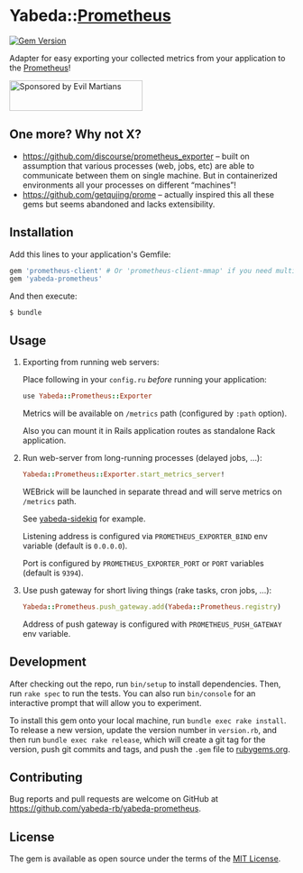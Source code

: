 # Yabeda::[Prometheus]

[![Gem Version](https://badge.fury.io/rb/yabeda-prometheus.svg)](https://rubygems.org/gems/yabeda-prometheus)

Adapter for easy exporting your collected metrics from your application to the [Prometheus]!

<a href="https://evilmartians.com/?utm_source=yabeda-prometheus&utm_campaign=project_page">
<img src="https://evilmartians.com/badges/sponsored-by-evil-martians.svg" alt="Sponsored by Evil Martians" width="236" height="54">
</a>


## One more? Why not X?

 - https://github.com/discourse/prometheus_exporter – built on assumption that various processes (web, jobs, etc) are able to communicate between them on single machine. But in containerized environments all your processes on different “machines”!
 - https://github.com/getqujing/prome – actually inspired this all these gems but seems abandoned and lacks extensibility.

## Installation

Add this lines to your application's Gemfile:

```ruby
gem 'prometheus-client' # Or 'prometheus-client-mmap' if you need multi-process support
gem 'yabeda-prometheus'
```

And then execute:

    $ bundle

## Usage

 1. Exporting from running web servers:

    Place following in your `config.ru` _before_ running your application:

    ```ruby
    use Yabeda::Prometheus::Exporter
    ```

    Metrics will be available on `/metrics` path (configured by `:path` option).

    Also you can mount it in Rails application routes as standalone Rack application.

 2. Run web-server from long-running processes (delayed jobs, …):

    ```ruby
    Yabeda::Prometheus::Exporter.start_metrics_server!
    ```

    WEBrick will be launched in separate thread and will serve metrics on `/metrics` path.

    See [yabeda-sidekiq] for example.

    Listening address is configured via `PROMETHEUS_EXPORTER_BIND` env variable (default is `0.0.0.0`).

    Port is configured by `PROMETHEUS_EXPORTER_PORT` or `PORT` variables (default is `9394`).

 3. Use push gateway for short living things (rake tasks, cron jobs, …):

    ```ruby
    Yabeda::Prometheus.push_gateway.add(Yabeda::Prometheus.registry)
    ```

    Address of push gateway is configured with `PROMETHEUS_PUSH_GATEWAY` env variable.

## Development

After checking out the repo, run `bin/setup` to install dependencies. Then, run `rake spec` to run the tests. You can also run `bin/console` for an interactive prompt that will allow you to experiment.

To install this gem onto your local machine, run `bundle exec rake install`. To release a new version, update the version number in `version.rb`, and then run `bundle exec rake release`, which will create a git tag for the version, push git commits and tags, and push the `.gem` file to [rubygems.org](https://rubygems.org).

## Contributing

Bug reports and pull requests are welcome on GitHub at https://github.com/yabeda-rb/yabeda-prometheus.

## License

The gem is available as open source under the terms of the [MIT License](https://opensource.org/licenses/MIT).

[Prometheus]: https://prometheus.io/ "Open-source monitoring solution"
[yabeda-sidekiq]: https://github.com/yabeda-rb/yabeda-sidekiq
